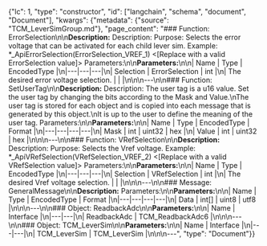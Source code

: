 {"lc": 1, "type": "constructor", "id": ["langchain", "schema", "document", "Document"], "kwargs": {"metadata": {"source": "TCM_LeverSimGroup.md"}, "page_content": "### Function: ErrorSelection\n\n**Description:** Description: Purpose: Selects the error voltage that can be activated for each child lever sim. Example: *_ApiErrorSelection(ErrorSelection_VREF_1) <[Replace with a valid ErrorSelection value]> Parameters:\n\n**Parameters:**\n\n| Name | Type | EncodedType |\n|---|---|---|\n| Selection | ErrorSelection | int |\n| The desired error voltage selection. |  |  |\n\n\n---\n\n### Function: SetUserTag\n\n**Description:** Description: The user tag is a u16 value. Set the user tag by changing the bits according to the Mask and Value.\nThe user tag is stored for each object and is copied into each message that is generated by this object.\nIt is up to the user to define the meaning of the user tag. Parameters:\n\n**Parameters:**\n\n| Name | Type | EncodedType | Format |\n|---|---|---|---|\n| Mask | int | uint32 | hex |\n| Value | int | uint32 | hex |\n\n\n---\n\n### Function: VRefSelection\n\n**Description:** Description: Purpose: Selects the Vref voltage. Example: *_ApiVRefSelection(VRefSelection_VREF_2) <[Replace with a valid VRefSelection value]> Parameters:\n\n**Parameters:**\n\n| Name | Type | EncodedType |\n|---|---|---|\n| Selection | VRefSelection | int |\n| The desired Vref voltage selection. |  |  |\n\n\n---\n\n### Message: GeneralMessage\n\n**Description:** Parameters:\n\n**Parameters:**\n\n| Name | Type | EncodedType | Format |\n|---|---|---|---|\n| Data | int[] | uint8 | utf8 |\n\n\n---\n\n### Object: ReadbackAdc\n\n**Parameters:**\n\n| Name | Interface |\n|---|---|\n| ReadbackAdc | TCM_ReadbackAdc6 |\n\n\n---\n\n### Object: TCM_LeverSim\n\n**Parameters:**\n\n| Name | Interface |\n|---|---|\n| TCM_LeverSim | TCM_LeverSim |\n\n\n---", "type": "Document"}}